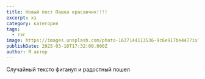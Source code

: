```yaml
---
title: Новый пост Пашка красавчик!!!!
excerpt: хз
category: категория
tags:
  - тэг
image: https://images.unsplash.com/photo-1637144113536-9c6e917be447?ixlib=rb-4.0.3&ixid=M3wxMjA3fDB8MHxwaG90by1wYWdlfHx8fGVufDB8fHx8fA%3D%3D&auto=format&fit=crop&w=1674&q=80
publishDate: 2025-03-10T17:32:00.000Z
author: Я автор
---
```

Случайный тексто фиганул и радостный пошел
